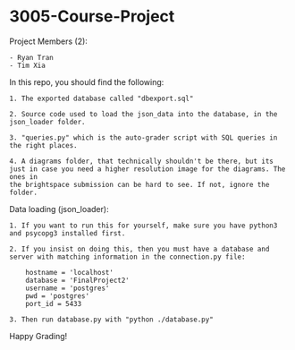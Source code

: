 # 3005-Course-Project

Project Members (2):

    - Ryan Tran
    - Tim Xia


In this repo, you should find the following:

    1. The exported database called "dbexport.sql"

    2. Source code used to load the json_data into the database, in the json_loader folder.

    3. "queries.py" which is the auto-grader script with SQL queries in the right places.

    4. A diagrams folder, that technically shouldn't be there, but its just in case you need a higher resolution image for the diagrams. The ones in 
    the brightspace submission can be hard to see. If not, ignore the folder.


Data loading (json_loader):

    1. If you want to run this for yourself, make sure you have python3 and psycopg3 installed first.

    2. If you insist on doing this, then you must have a database and server with matching information in the connection.py file:

        hostname = 'localhost'
        database = 'FinalProject2' 
        username = 'postgres'
        pwd = 'postgres'
        port_id = 5433

    3. Then run database.py with "python ./database.py"


Happy Grading!

